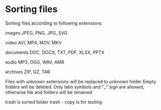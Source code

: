 # Sorting files

Sorting files according to following extensions:

images      JPEG, PNG, JPG, SVG

video       AVI, MP4, MOV, MKV

documents   DOC, DOCX, TXT, PDF, XLSX, PPTX

audio       MP3, OGG, WAV, AMR

archives    ZIP, GZ, TAR

Files with unknown extensions will be replaced to unknown folder
Empty folders will be deleted.
Only latin symbols and "_" sign are allowed, otherwise file and folders will be renamed

trash is sorted folder
trash - copy is for testing


